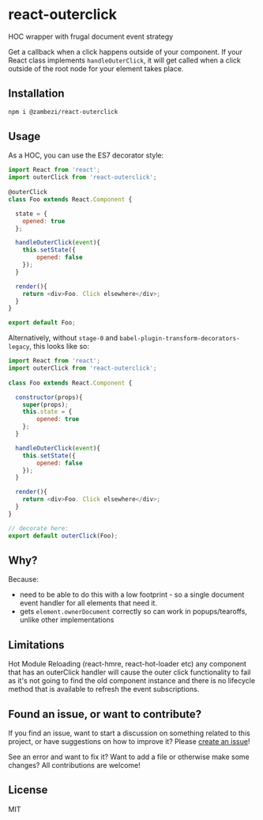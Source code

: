 # react-outerclick

HOC wrapper with frugal document event strategy

Get a callback when a click happens outside of your component. If your React class implements `handleOuterClick`, it will get called when a click outside of the root node for your element takes place.

## Installation

```bash
npm i @zambezi/react-outerclick
```

## Usage

As a HOC, you can use the ES7 decorator style:

```js
import React from 'react';
import outerClick from 'react-outerclick';
 
@outerClick
class Foo extends React.Component {

  state = {
    opened: true  
  };

  handleOuterClick(event){
    this.setState({
        opened: false
    });
  }

  render(){
    return <div>Foo. Click elsewhere</div>;
  }
}

export default Foo;
```

Alternatively, without `stage-0` and `babel-plugin-transform-decorators-legacy`, this looks like so:

```js
import React from 'react';
import outerClick from 'react-outerclick';
 
class Foo extends React.Component {

  constructor(props){ 
    super(props);
    this.state = {
        opened: true  
    };
  }

  handleOuterClick(event){
    this.setState({
        opened: false
    });
  }

  render(){
    return <div>Foo. Click elsewhere</div>;
  }
}

// decorate here:
export default outerClick(Foo);
```

## Why?

Because: 

 - need to be able to do this with a low footprint - so a single document event handler for all elements that need it.
 - gets `element.ownerDocument` correctly so can work in popups/tearoffs, unlike other implementations 

## Limitations

Hot Module Reloading (react-hmre, react-hot-loader etc) any component that has an outerClick handler will cause the outer click functionality to fail as it's not going to find the old component instance and there is no lifecycle method that is available to refresh the event subscriptions.

## Found an issue, or want to contribute?

If you find an issue, want to start a discussion on something related to this project, or have suggestions on how to improve it? Please [create an issue](../../issues/new)!

See an error and want to fix it? Want to add a file or otherwise make some changes? All contributions are welcome!

## License

MIT
